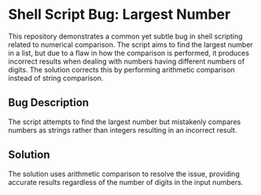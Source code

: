 # Shell Script Bug: Largest Number

This repository demonstrates a common yet subtle bug in shell scripting related to numerical comparison.  The script aims to find the largest number in a list, but due to a flaw in how the comparison is performed, it produces incorrect results when dealing with numbers having different numbers of digits.  The solution corrects this by performing arithmetic comparison instead of string comparison. 

## Bug Description
The script attempts to find the largest number but mistakenly compares numbers as strings rather than integers resulting in an incorrect result.

## Solution
The solution uses arithmetic comparison to resolve the issue, providing accurate results regardless of the number of digits in the input numbers.